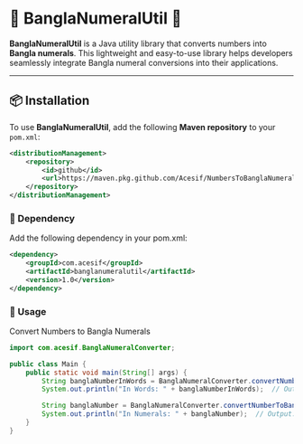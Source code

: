 # 📜 BanglaNumeralUtil 🔢

**BanglaNumeralUtil** is a Java utility library that converts numbers into **Bangla numerals**. This lightweight and easy-to-use library helps developers seamlessly integrate Bangla numeral conversions into their applications.

---

## 📦 Installation

To use **BanglaNumeralUtil**, add the following **Maven repository** to your `pom.xml`:

```xml
<distributionManagement>
    <repository>
        <id>github</id>
        <url>https://maven.pkg.github.com/Acesif/NumbersToBanglaNumeral</url>
    </repository>
</distributionManagement>
```

### 🔗 Dependency

Add the following dependency in your pom.xml:

```xml
<dependency>
    <groupId>com.acesif</groupId>
    <artifactId>banglanumeralutil</artifactId>
    <version>1.0</version>
</dependency>
```

### 🚀 Usage

Convert Numbers to Bangla Numerals

```java
import com.acesif.BanglaNumeralConverter;

public class Main {
    public static void main(String[] args) {
        String banglaNumberInWords = BanglaNumeralConverter.convertNumberToBanglaWords("1234.56");
        System.out.println("In Words: " + banglaNumberInWords);  // Output: এক হাজার দুই শত চৌত্রিশ দশমিক পাঁচ ছয়

        String banglaNumber = BanglaNumeralConverter.convertNumberToBanglaNumerals("1234.56");
        System.out.println("In Numerals: " + banglaNumber);  // Output: ১২৩৪.৫৬
    }
}
```

